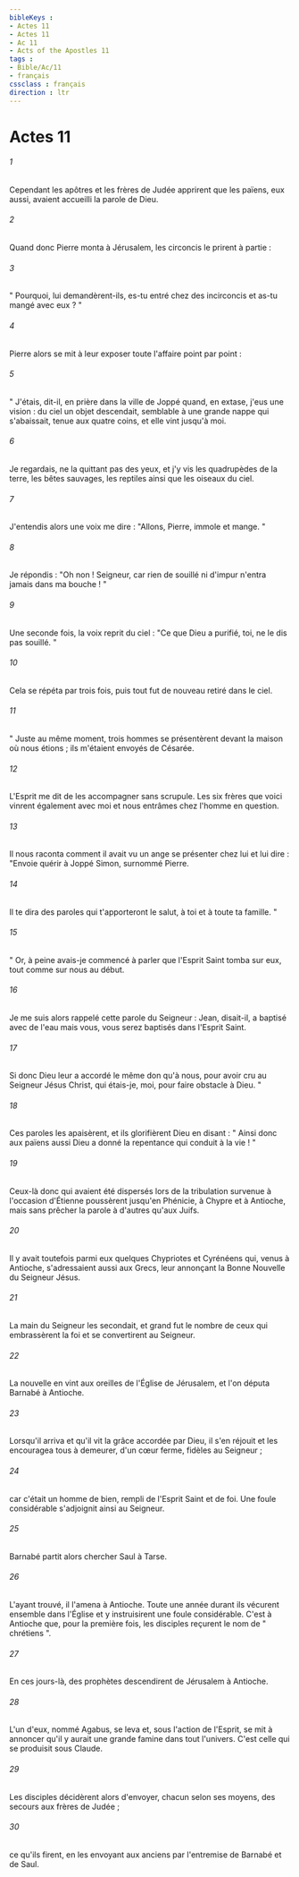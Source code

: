 ```yaml
---
bibleKeys : 
- Actes 11
- Actes 11
- Ac 11
- Acts of the Apostles 11
tags : 
- Bible/Ac/11
- français
cssclass : français
direction : ltr
---
```


# Actes 11

###### 1
Cependant les apôtres et les frères de Judée apprirent que les païens, eux aussi, avaient accueilli la parole de Dieu. 
###### 2
Quand donc Pierre monta à Jérusalem, les circoncis le prirent à partie : 
###### 3
" Pourquoi, lui demandèrent-ils, es-tu entré chez des incirconcis et as-tu mangé avec eux ? " 
###### 4
Pierre alors se mit à leur exposer toute l'affaire point par point : 
###### 5
" J'étais, dit-il, en prière dans la ville de Joppé quand, en extase, j'eus une vision : du ciel un objet descendait, semblable à une grande nappe qui s'abaissait, tenue aux quatre coins, et elle vint jusqu'à moi. 
###### 6
Je regardais, ne la quittant pas des yeux, et j'y vis les quadrupèdes de la terre, les bêtes sauvages, les reptiles ainsi que les oiseaux du ciel. 
###### 7
J'entendis alors une voix me dire : "Allons, Pierre, immole et mange. " 
###### 8
Je répondis : "Oh non ! Seigneur, car rien de souillé ni d'impur n'entra jamais dans ma bouche ! " 
###### 9
Une seconde fois, la voix reprit du ciel : "Ce que Dieu a purifié, toi, ne le dis pas souillé. " 
###### 10
Cela se répéta par trois fois, puis tout fut de nouveau retiré dans le ciel. 
###### 11
" Juste au même moment, trois hommes se présentèrent devant la maison où nous étions ; ils m'étaient envoyés de Césarée. 
###### 12
L'Esprit me dit de les accompagner sans scrupule. Les six frères que voici vinrent également avec moi et nous entrâmes chez l'homme en question. 
###### 13
Il nous raconta comment il avait vu un ange se présenter chez lui et lui dire : "Envoie quérir à Joppé Simon, surnommé Pierre. 
###### 14
Il te dira des paroles qui t'apporteront le salut, à toi et à toute ta famille. " 
###### 15
" Or, à peine avais-je commencé à parler que l'Esprit Saint tomba sur eux, tout comme sur nous au début. 
###### 16
Je me suis alors rappelé cette parole du Seigneur : Jean, disait-il, a baptisé avec de l'eau mais vous, vous serez baptisés dans l'Esprit Saint. 
###### 17
Si donc Dieu leur a accordé le même don qu'à nous, pour avoir cru au Seigneur Jésus Christ, qui étais-je, moi, pour faire obstacle à Dieu. " 
###### 18
Ces paroles les apaisèrent, et ils glorifièrent Dieu en disant : " Ainsi donc aux païens aussi Dieu a donné la repentance qui conduit à la vie ! " 
###### 19
Ceux-là donc qui avaient été dispersés lors de la tribulation survenue à l'occasion d'Étienne poussèrent jusqu'en Phénicie, à Chypre et à Antioche, mais sans prêcher la parole à d'autres qu'aux Juifs. 
###### 20
Il y avait toutefois parmi eux quelques Chypriotes et Cyrénéens qui, venus à Antioche, s'adressaient aussi aux Grecs, leur annonçant la Bonne Nouvelle du Seigneur Jésus. 
###### 21
La main du Seigneur les secondait, et grand fut le nombre de ceux qui embrassèrent la foi et se convertirent au Seigneur. 
###### 22
La nouvelle en vint aux oreilles de l'Église de Jérusalem, et l'on députa Barnabé à Antioche. 
###### 23
Lorsqu'il arriva et qu'il vit la grâce accordée par Dieu, il s'en réjouit et les encouragea tous à demeurer, d'un cœur ferme, fidèles au Seigneur ; 
###### 24
car c'était un homme de bien, rempli de l'Esprit Saint et de foi. Une foule considérable s'adjoignit ainsi au Seigneur. 
###### 25
Barnabé partit alors chercher Saul à Tarse. 
###### 26
L'ayant trouvé, il l'amena à Antioche. Toute une année durant ils vécurent ensemble dans l'Église et y instruisirent une foule considérable. C'est à Antioche que, pour la première fois, les disciples reçurent le nom de " chrétiens ". 
###### 27
En ces jours-là, des prophètes descendirent de Jérusalem à Antioche. 
###### 28
L'un d'eux, nommé Agabus, se leva et, sous l'action de l'Esprit, se mit à annoncer qu'il y aurait une grande famine dans tout l'univers. C'est celle qui se produisit sous Claude. 
###### 29
Les disciples décidèrent alors d'envoyer, chacun selon ses moyens, des secours aux frères de Judée ; 
###### 30
ce qu'ils firent, en les envoyant aux anciens par l'entremise de Barnabé et de Saul. 
